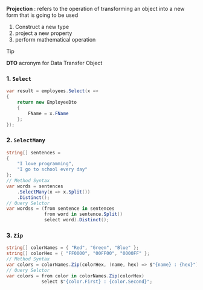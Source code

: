 **Projection** : refers to the operation of transforming an object into a new form that is going to be used
1. Construct a new type
2. project a new property
3. perform mathematical operation

> [!TIP]  
> **DTO** acronym for Data Transfer Object

### 1. `Select`

```csharp
var result = employees.Select(x =>
{
    return new EmployeeDto
    {
        FName = x.FName
    };
});
```
### 2. `SelectMany`

```csharp
string[] sentences =
{
    "I love programming",
    "I go to school every day"
};
// Method Syntax
var words = sentences
    .SelectMany(x => x.Split())
    .Distinct();
// Query Selctor
var wordss = (from sentence in sentences
              from word in sentence.Split()
              select word).Distinct();
```
### 3. `Zip`

```csharp
string[] colorNames = { "Red", "Green", "Blue" };
string[] colorHex = { "FF0000", "00FF00", "0000FF" };
// Method Syntax
var colors = colorNames.Zip(colorHex, (name, hex) => $"{name} : {hex}");
// Query Selctor
var colors = from color in colorNames.Zip(colorHex)
             select $"{color.First} : {color.Second}";
```
